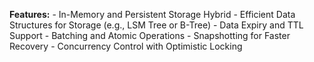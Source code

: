 **Features:**
    - In-Memory and Persistent Storage Hybrid
    - Efficient Data Structures for Storage (e.g., LSM Tree or B-Tree)
    - Data Expiry and TTL Support
    - Batching and Atomic Operations
    - Snapshotting for Faster Recovery
    - Concurrency Control with Optimistic Locking

